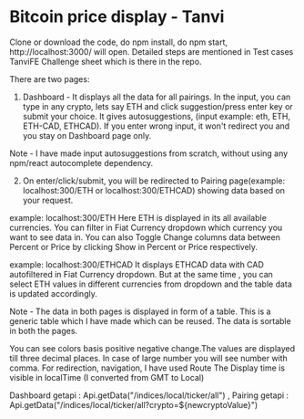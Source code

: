 # Bitcoin price display - Tanvi

Clone or download the code,
do npm install,
do npm start, http://localhost:3000/ will open. 
Detailed steps are mentioned in Test cases TanviFE Challenge sheet which is there in the repo.

There are two pages:

1) Dashboard - It displays all the data for all pairings. 
In the input, you can type in any crypto, lets say ETH and click suggestion/press enter key or submit your choice.
It gives autosuggestions, (input example: eth, ETH, ETH-CAD, ETHCAD). If you enter wrong input, it won't redirect you and you stay on Dashboard page only.

Note - I have made input autosuggestions from scratch, without using any npm/react autocomplete dependency.

2) On enter/click/submit, you will be redirected to Pairing page(example: localhost:300/ETH or localhost:300/ETHCAD) showing data based on your request.

example: localhost:300/ETH
Here ETH is displayed in its all available currencies. You can filter in Fiat Currency dropdown which currency you want to see data in.
You can also Toggle Change columns data between Percent or Price by clicking Show in Percent or Price respectively.

example: localhost:300/ETHCAD
It displays ETHCAD data with CAD autofiltered in Fiat Currency dropdown. But at the same time , you can select ETH values in different currencies from dropdown and the table data is updated accordingly.

Note - The data in both pages is displayed in form of a table. This is a generic table which I have made which can be reused.
The data is sortable in both the pages.

You can see colors basis positive negative change.The values are displayed till three decimal places.
In case of large number you will see number with comma.
For redirection, navigation, I have used Route
The Display time is visible in localTime (I converted from GMT to Local)

Dashboard getapi : Api.getData("/indices/local/ticker/all") ,
Pairing getapi : Api.getData("/indices/local/ticker/all?crypto=${newcryptoValue}")

